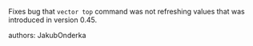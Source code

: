 Fixes bug that `vector top` command was not refreshing values that was introduced in version 0.45.

authors: JakubOnderka
